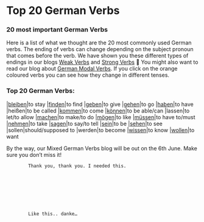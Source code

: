 # Top 20 German Verbs

[](http://www.jabbalab.com/blog/wp-content/uploads/2013/05/Top-20-Verbs.jpg)

### 20 most important German Verbs

Here is a list of what we thought are the 20 most commonly used German verbs. The ending of verbs can change depending on the subject pronoun that comes before the verb. We have shown you these different types of endings in our blogs  [ Weak Verbs](../880/how-german-verbs-work-in-the-present-tense-part-1.html) and [Strong Verbs](../924/how-german-verbs-work-in-the-present-tense-part-2.html) 🙂 You might also want to read our blog about [German Modal Verbs](../2966/how-to-use-german-modal-verbs-like-a-native.html). If you click on the orange coloured verbs you can see how they change in different tenses.

### Top 20 German Verbs:
|[bleiben](../10748/the-german-verb-bleiben-to-stayto-remain.html)|to stay
|[finden](../2051/the-german-verb-finden-to-find.html)|to find
|[geben](../1655/the-german-verb-geben-to-give.html)|to give
|[gehen](../1626/the-german-verb-gehen-to-go.html)|to go
|[haben](../1567/the-german-verb-haben-to-have.html)|to have
|heißen|to be called
|[kommen](../1969/the-german-verb-kommen-to-come.html)|to come
|[können](../9593/the-german-verb-konnen-to-be-able-tocan.html)|to be able/can
|lassen|to let/to allow
|[machen](../1636/the-german-verb-machen-to-make.html)|to make/to do
|[mögen](../2057/the-german-verb-mogen-to-like.html)|to like
|[müssen](../1990/the-german-verb-mussen-to-have-to.html)|to have to/must
|[nehmen](../1652/the-german-verb-nehmen-to-take.html)|to take
|[sagen](../1641/the-german-verb-sagen-to-say.html)|to say/to tell
|[sein](../1480/the-german-verb-sein-to-be.html)|to be
|[sehen](../1987/the-german-verb-sehen-to-see.html)|to see
|sollen|should/supposed to
|werden|to become
|[wissen](../2041/the-german-verb-wissen-to-know.html)|to know
|[wollen](../1974/the-german-verb-wollen-to-want.html)|to want



By the way, our Mixed German Verbs blog will be out on the 6th June. Make sure you don’t miss it!

                    


        
        
            Thank you, thank you. I needed this.

        

    


        
        
            Like this.. danke…

        

    
